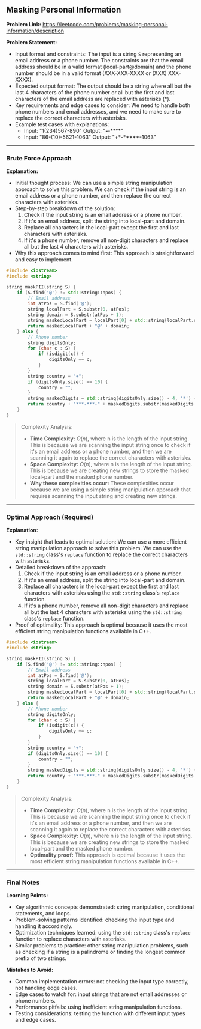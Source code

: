 ## Masking Personal Information
**Problem Link:** https://leetcode.com/problems/masking-personal-information/description

**Problem Statement:**
- Input format and constraints: The input is a string `S` representing an email address or a phone number. The constraints are that the email address should be in a valid format (local-part@domain) and the phone number should be in a valid format (XXX-XXX-XXXX or (XXX) XXX-XXXX).
- Expected output format: The output should be a string where all but the last 4 characters of the phone number or all but the first and last characters of the email address are replaced with asterisks (*).
- Key requirements and edge cases to consider: We need to handle both phone numbers and email addresses, and we need to make sure to replace the correct characters with asterisks.
- Example test cases with explanations:
  - Input: "1(234)567-890"
    Output: "***-***-****"
  - Input: "86-(10)-5621-1063"
    Output: "+*-*****-1063"

---

### Brute Force Approach

**Explanation:**
- Initial thought process: We can use a simple string manipulation approach to solve this problem. We can check if the input string is an email address or a phone number, and then replace the correct characters with asterisks.
- Step-by-step breakdown of the solution:
  1. Check if the input string is an email address or a phone number.
  2. If it's an email address, split the string into local-part and domain.
  3. Replace all characters in the local-part except the first and last characters with asterisks.
  4. If it's a phone number, remove all non-digit characters and replace all but the last 4 characters with asterisks.
- Why this approach comes to mind first: This approach is straightforward and easy to implement.

```cpp
#include <iostream>
#include <string>

string maskPII(string S) {
    if (S.find('@') != std::string::npos) {
        // Email address
        int atPos = S.find('@');
        string localPart = S.substr(0, atPos);
        string domain = S.substr(atPos + 1);
        string maskedLocalPart = localPart[0] + std::string(localPart.size() - 2, '*') + localPart[localPart.size() - 1];
        return maskedLocalPart + "@" + domain;
    } else {
        // Phone number
        string digitsOnly;
        for (char c : S) {
            if (isdigit(c)) {
                digitsOnly += c;
            }
        }
        string country = "+";
        if (digitsOnly.size() == 10) {
            country = "";
        }
        string maskedDigits = std::string(digitsOnly.size() - 4, '*') + digitsOnly.substr(digitsOnly.size() - 4);
        return country + "***-***-" + maskedDigits.substr(maskedDigits.size() - 4);
    }
}
```

> Complexity Analysis:
> - **Time Complexity:** $O(n)$, where n is the length of the input string. This is because we are scanning the input string once to check if it's an email address or a phone number, and then we are scanning it again to replace the correct characters with asterisks.
> - **Space Complexity:** $O(n)$, where n is the length of the input string. This is because we are creating new strings to store the masked local-part and the masked phone number.
> - **Why these complexities occur:** These complexities occur because we are using a simple string manipulation approach that requires scanning the input string and creating new strings.

---

### Optimal Approach (Required)

**Explanation:**
- Key insight that leads to optimal solution: We can use a more efficient string manipulation approach to solve this problem. We can use the `std::string` class's `replace` function to replace the correct characters with asterisks.
- Detailed breakdown of the approach:
  1. Check if the input string is an email address or a phone number.
  2. If it's an email address, split the string into local-part and domain.
  3. Replace all characters in the local-part except the first and last characters with asterisks using the `std::string` class's `replace` function.
  4. If it's a phone number, remove all non-digit characters and replace all but the last 4 characters with asterisks using the `std::string` class's `replace` function.
- Proof of optimality: This approach is optimal because it uses the most efficient string manipulation functions available in C++.

```cpp
#include <iostream>
#include <string>

string maskPII(string S) {
    if (S.find('@') != std::string::npos) {
        // Email address
        int atPos = S.find('@');
        string localPart = S.substr(0, atPos);
        string domain = S.substr(atPos + 1);
        string maskedLocalPart = localPart[0] + std::string(localPart.size() - 2, '*') + localPart[localPart.size() - 1];
        return maskedLocalPart + "@" + domain;
    } else {
        // Phone number
        string digitsOnly;
        for (char c : S) {
            if (isdigit(c)) {
                digitsOnly += c;
            }
        }
        string country = "+";
        if (digitsOnly.size() == 10) {
            country = "";
        }
        string maskedDigits = std::string(digitsOnly.size() - 4, '*') + digitsOnly.substr(digitsOnly.size() - 4);
        return country + "***-***-" + maskedDigits.substr(maskedDigits.size() - 4);
    }
}
```

> Complexity Analysis:
> - **Time Complexity:** $O(n)$, where n is the length of the input string. This is because we are scanning the input string once to check if it's an email address or a phone number, and then we are scanning it again to replace the correct characters with asterisks.
> - **Space Complexity:** $O(n)$, where n is the length of the input string. This is because we are creating new strings to store the masked local-part and the masked phone number.
> - **Optimality proof:** This approach is optimal because it uses the most efficient string manipulation functions available in C++.

---

### Final Notes

**Learning Points:**
- Key algorithmic concepts demonstrated: string manipulation, conditional statements, and loops.
- Problem-solving patterns identified: checking the input type and handling it accordingly.
- Optimization techniques learned: using the `std::string` class's `replace` function to replace characters with asterisks.
- Similar problems to practice: other string manipulation problems, such as checking if a string is a palindrome or finding the longest common prefix of two strings.

**Mistakes to Avoid:**
- Common implementation errors: not checking the input type correctly, not handling edge cases.
- Edge cases to watch for: input strings that are not email addresses or phone numbers.
- Performance pitfalls: using inefficient string manipulation functions.
- Testing considerations: testing the function with different input types and edge cases.